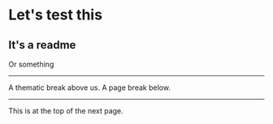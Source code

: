 # Let's test this

## It's a readme

Or something

---

A thematic break above us. A page break below.

------

This is at the top of the next page.
